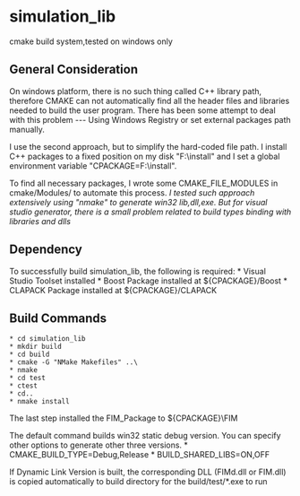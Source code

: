 # simulation_lib

cmake build system,tested on windows only

## General Consideration

On windows platform, there is no such thing called C++ library path, therefore CMAKE can not automatically find
all the header files and libraries needed to build the user program. There has been some attempt to deal with this
problem --- Using Windows Registry or set external packages path manually.  

I use the second approach, but to simplify the hard-coded file path. I install C++ packages to a fixed position on my
disk "F:\install" and I set a global environment variable "CPACKAGE=F:\install".

To find all necessary packages, I wrote some CMAKE_FILE_MODULES in cmake/Modules/ to automate this process. 
*I tested such approach extensively using "nmake" to generate win32 lib,dll,exe. But for visual studio generator, there is a small problem related to 
build types binding with libraries and dlls*

## Dependency
To successfully build simulation_lib, the following is required:
    * Visual Studio Toolset installed
    * Boost Package installed at ${CPACKAGE}/Boost
    * CLAPACK Package installed at ${CPACKAGE}/CLAPACK
   
## Build Commands
    * cd simulation_lib
    * mkdir build
    * cd build
    * cmake -G "NMake Makefiles" ..\
    * nmake
    * cd test
    * ctest
    * cd..
    * nmake install

The last step installed the FIM_Package to ${CPACKAGE}\FIM

The default command builds win32 static debug version. You can specify other options to generate other three versions.
    * CMAKE_BUILD_TYPE=Debug,Release
    * BUILD_SHARED_LIBS=ON,OFF

If Dynamic Link Version is built, the corresponding DLL (FIMd.dll or FIM.dll) is copied automatically to build directory for the build/test/*.exe to run

